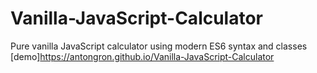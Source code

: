 # Vanilla-JavaScript-Calculator
Pure vanilla JavaScript calculator using modern ES6 syntax and classes
[demo]https://antongron.github.io/Vanilla-JavaScript-Calculator
